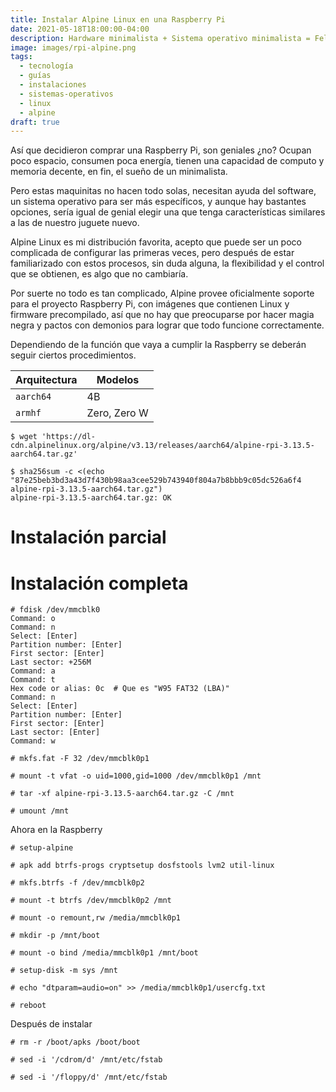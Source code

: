 ```yaml
---
title: Instalar Alpine Linux en una Raspberry Pi
date: 2021-05-18T18:00:00-04:00
description: Hardware minimalista + Sistema operativo minimalista = Felices por siempre. A veces menos es más.
image: images/rpi-alpine.png
tags:
  - tecnología
  - guías
  - instalaciones
  - sistemas-operativos
  - linux
  - alpine
draft: true
---
```


Así que decidieron comprar una Raspberry Pi, son geniales ¿no? Ocupan poco
espacio, consumen poca energía, tienen una capacidad de computo y memoria
decente, en fin, el sueño de un minimalista.

Pero estas maquinitas no hacen todo solas, necesitan ayuda del software, un
sistema operativo para ser más específicos, y aunque hay bastantes opciones,
sería igual de genial elegir una que tenga características similares a las de
nuestro juguete nuevo.

Alpine Linux es mi distribución favorita, acepto que puede ser un poco
complicada de configurar las primeras veces, pero después de estar
familiarizado con estos procesos, sin duda alguna, la flexibilidad y el control
que se obtienen, es algo que no cambiaría.

Por suerte no todo es tan complicado, Alpine provee oficialmente soporte para
el proyecto Raspberry Pi, con imágenes que contienen Linux y firmware
precompilado, así que no hay que preocuparse por hacer magia negra y pactos con
demonios para lograr que todo funcione correctamente.

Dependiendo de la función que vaya a cumplir la Raspberry se deberán seguir
ciertos procedimientos.

| Arquitectura | Modelos |
| --- | --- |
| `aarch64` | 4B |
| `armhf` | Zero, Zero W |

```shell-session
$ wget 'https://dl-cdn.alpinelinux.org/alpine/v3.13/releases/aarch64/alpine-rpi-3.13.5-aarch64.tar.gz'
```

```shell-session
$ sha256sum -c <(echo "87e25beb3bd3a43d7f430b98aa3cee529b743940f804a7b8bbb9c05dc526a6f4  alpine-rpi-3.13.5-aarch64.tar.gz")
alpine-rpi-3.13.5-aarch64.tar.gz: OK
```

# Instalación parcial

# Instalación completa

```shell-session
# fdisk /dev/mmcblk0
Command: o
Command: n
Select: [Enter]
Partition number: [Enter]
First sector: [Enter]
Last sector: +256M
Command: a
Command: t
Hex code or alias: 0c  # Que es "W95 FAT32 (LBA)"
Command: n
Select: [Enter]
Partition number: [Enter]
First sector: [Enter]
Last sector: [Enter]
Command: w
```

```shell-session
# mkfs.fat -F 32 /dev/mmcblk0p1
```

```shell-session
# mount -t vfat -o uid=1000,gid=1000 /dev/mmcblk0p1 /mnt
```

```shell-session
# tar -xf alpine-rpi-3.13.5-aarch64.tar.gz -C /mnt
```

```shell-session
# umount /mnt
```

Ahora en la Raspberry

```shell-session
# setup-alpine
```

```shell-session
# apk add btrfs-progs cryptsetup dosfstools lvm2 util-linux
```

```shell-session
# mkfs.btrfs -f /dev/mmcblk0p2
```

```shell-session
# mount -t btrfs /dev/mmcblk0p2 /mnt
```

```shell-session
# mount -o remount,rw /media/mmcblk0p1
```

```shell-session
# mkdir -p /mnt/boot
```

```shell-session
# mount -o bind /media/mmcblk0p1 /mnt/boot
```

```shell-session
# setup-disk -m sys /mnt
```

```shell-session
# echo "dtparam=audio=on" >> /media/mmcblk0p1/usercfg.txt
```

```shell-session
# reboot
```

Después de instalar

```shell-session
# rm -r /boot/apks /boot/boot
```

```shell-session
# sed -i '/cdrom/d' /mnt/etc/fstab
```

```shell-session
# sed -i '/floppy/d' /mnt/etc/fstab
```

